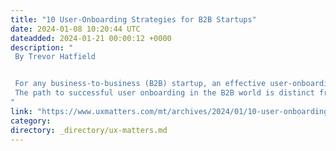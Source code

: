 ```yaml
---
title: "10 User-Onboarding Strategies for B2B Startups"
date: 2024-01-08 10:20:44 UTC
dateadded: 2024-01-21 00:00:12 +0000
description: "
 By Trevor Hatfield 


 For any business-to-business (B2B) startup, an effective user-onboarding process isn’t just a nice-to-have, but a pivotal factor in driving customer satisfaction and retention, increasing customers’ Lifetime Value (LTV), and driving sustainable business growth. An effective user-onboarding process can turn a customer’s initial interest into a long-term commitment. 
 The path to successful user onboarding in the B2B world is distinct from that of business-to-consumer (B2C) organizations. The challenges are unique and stem from the different expectations and needs of business clients. In B2B, the process of making a decision to become a customer typically involves multiple stakeholders, who have their own concerns and criteria. This complexity requires a more tailored onboarding experience that caters to the diverse roles and interests within a single large organization. Read More 
"
link: "https://www.uxmatters.com/mt/archives/2024/01/10-user-onboarding-strategies-for-b2b-startups.php"
category:
directory: _directory/ux-matters.md
---
```


